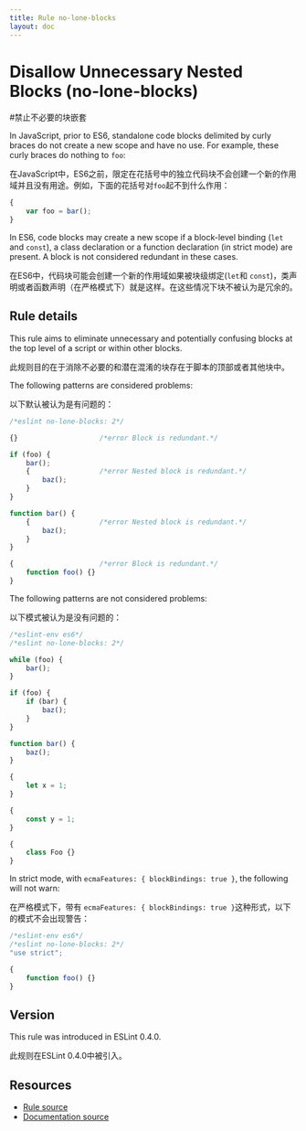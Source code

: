```yaml
---
title: Rule no-lone-blocks
layout: doc
---
```

<!-- Note: No pull requests accepted for this file. See README.md in the root directory for details. -->
# Disallow Unnecessary Nested Blocks (no-lone-blocks)
#禁止不必要的块嵌套

In JavaScript, prior to ES6, standalone code blocks delimited by curly braces do not create a new scope and have no use. For example, these curly braces do nothing to `foo`:

在JavaScript中，ES6之前，限定在花括号中的独立代码块不会创建一个新的作用域并且没有用途。例如，下面的花括号对`foo`起不到什么作用：

```js
{
    var foo = bar();
}
```

In ES6, code blocks may create a new scope if a block-level binding (`let` and `const`), a class declaration or a function declaration (in strict mode) are present. A block is not considered redundant in these cases.

在ES6中，代码块可能会创建一个新的作用域如果被块级绑定(`let`和 `const`)，类声明或者函数声明（在严格模式下）就是这样。在这些情况下块不被认为是冗余的。

## Rule details

This rule aims to eliminate unnecessary and potentially confusing blocks at the top level of a script or within other blocks.

此规则目的在于消除不必要的和潜在混淆的块存在于脚本的顶部或者其他块中。

The following patterns are considered problems:

以下默认被认为是有问题的：

```js
/*eslint no-lone-blocks: 2*/

{}                    /*error Block is redundant.*/

if (foo) {
    bar();
    {                 /*error Nested block is redundant.*/
        baz();
    }
}

function bar() {
    {                 /*error Nested block is redundant.*/
        baz();
    }
}

{                     /*error Block is redundant.*/
    function foo() {}
}
```

The following patterns are not considered problems:

以下模式被认为是没有问题的：

```js
/*eslint-env es6*/
/*eslint no-lone-blocks: 2*/

while (foo) {
    bar();
}

if (foo) {
    if (bar) {
        baz();
    }
}

function bar() {
    baz();
}

{
    let x = 1;
}

{
    const y = 1;
}

{
    class Foo {}
}
```

In strict mode, with `ecmaFeatures: { blockBindings: true }`, the following will not warn:

在严格模式下，带有 `ecmaFeatures: { blockBindings: true }`这种形式，以下的模式不会出现警告：

```js
/*eslint-env es6*/
/*eslint no-lone-blocks: 2*/
"use strict";

{
    function foo() {}
}
```

## Version

This rule was introduced in ESLint 0.4.0.

此规则在ESLint 0.4.0中被引入。

## Resources

* [Rule source](https://github.com/eslint/eslint/tree/master/lib/rules/no-lone-blocks.js)
* [Documentation source](https://github.com/eslint/eslint/tree/master/docs/rules/no-lone-blocks.md)
